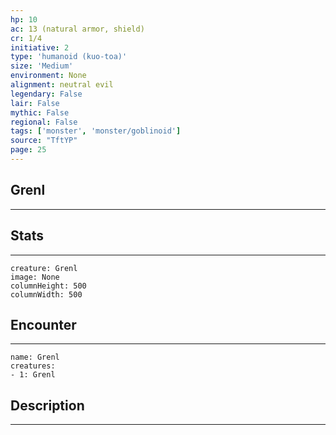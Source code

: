 ```yaml
---
hp: 10
ac: 13 (natural armor, shield)
cr: 1/4
initiative: 2
type: 'humanoid (kuo-toa)'    
size: 'Medium'
environment: None
alignment: neutral evil
legendary: False
lair: False
mythic: False
regional: False
tags: ['monster', 'monster/goblinoid']
source: "TftYP"
page: 25
---
```


## Grenl
---



## Stats
---

```statblock
creature: Grenl
image: None
columnHeight: 500
columnWidth: 500
```

## Encounter
---

```encounter-table
name: Grenl
creatures:
- 1: Grenl
```

## Description
---





